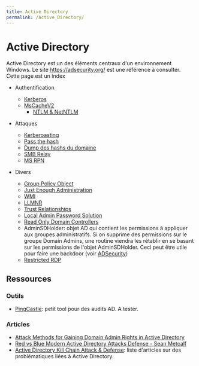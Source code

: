 ```yaml
---
title: Active Directory
permalink: /Active_Directory/
---
```


# Active Directory

Active Directory est un des éléments centraux d'un environnement Windows. Le site <https://adsecurity.org/> est une référence à consulter. Cette page est un index 

- Authentification
  - [Kerberos](/Kerberos/)
  - [MsCacheV2](/MsCacheV2/)
	- [NTLM & NetNTLM](/NTLM/)

- Attaques
  - [Kerberoasting](/Kerberoasting/)
  - [Pass the hash](/Pass_The_Hash/)
  - [Dump des hashs du domaine](/Dump_des_hashs_du_domaine/)
  - [SMB Relay](/SMB_Relay/)
  - [MS RPN](/MS_RPN/)
  
- Divers
	- [Group Policy Object](/Group_Policy_Object/)
	- [Just Enough Administration](/Just_Enough_Administration/)
	- [WMI](/WMI/)
	- [LLMNR](/LLMNR/)
	- [Trust Relationships](/Trust_Relationships/)
	- [Local Admin Password Solution](/LAPS/)
	- [Read Only Domain Controllers](/RODC/)
  - AdminSDHolder: objet AD qui contient les permissions à appliquer aux groupes administratifs. Si on supprime des permissions sur le groupe Domain Admins, une routine viendra les rétablir en se basant sur les permissions de l'objet AdminSDHolder. Ceci peut être utile pour faire une backdoor (voir [ADSecurity](https://adsecurity.org/?p=1906))
  - [Restricted RDP](https://blogs.technet.microsoft.com/kfalde/2013/08/14/restricted-admin-mode-for-rdp-in-windows-8-1-2012-r2/)


## Ressources

### Outils

- [PingCastle](https://www.pingcastle.com/): petit tool pour des audits AD. A tester.

### Articles
-   [Attack Methods for Gaining Domain Admin Rights in Active Directory](https://adsecurity.org/?p=2362)
-   [Red vs Blue Modern Active Directory Attacks Defense - Sean Metcalf](https://www.youtube.com/watch?v=Lz6haohGAMc&feature=youtu.be)
-   [Active Directory Kill Chain Attack & Defense](https://github.com/infosecn1nja/AD-Attack-Defense): liste d'articles sur des problématiques liées à Active Directory.



